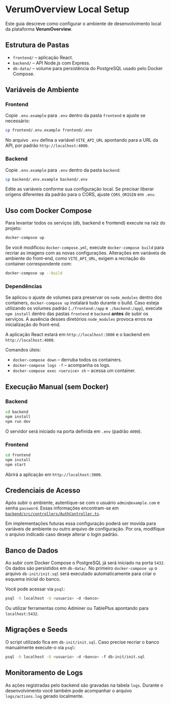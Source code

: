 # VerumOverview Local Setup

Este guia descreve como configurar o ambiente de desenvolvimento local da plataforma **VerumOverview**.

## Estrutura de Pastas

- `frontend/` – aplicação React.
- `backend/` – API Node.js com Express.
- `db-data/` – volume para persistência do PostgreSQL usado pelo Docker Compose.

## Variáveis de Ambiente

### Frontend

Copie `.env.example` para `.env` dentro da pasta `frontend` e ajuste se necessário:

```bash
cp frontend/.env.example frontend/.env
```

No arquivo `.env` defina a variável `VITE_API_URL` apontando para a URL da API, por padrão `http://localhost:4000`.

### Backend

Copie `.env.example` para `.env` dentro da pasta `backend`:

```bash
cp backend/.env.example backend/.env
```

Edite as variáveis conforme sua configuração local.
Se precisar liberar origens diferentes da padrão para o CORS, ajuste `CORS_ORIGIN` em `.env`.

## Uso com Docker Compose

Para levantar todos os serviços (db, backend e frontend) execute na raiz do projeto:

```bash
docker-compose up
```

Se você modificou `docker-compose.yml`, execute `docker-compose build` para recriar as imagens com as novas configurações.
Alterações em variáveis de ambiente do front-end, como `VITE_API_URL`, exigem a
recriação do container correspondente com:

```bash
docker-compose up --build
```

### Dependências

Se aplicou o ajuste de volumes para preservar os `node_modules` dentro dos containers, `docker-compose up` instalará tudo durante o build.
Caso esteja utilizando os volumes padrão (`./frontend:/app` e `./backend:/app`), execute `npm install` dentro das pastas `frontend` e `backend` **antes** de subir os serviços. A ausência desses diretórios `node_modules` provoca erros na inicialização do front-end.

A aplicação React estará em `http://localhost:3000` e o backend em `http://localhost:4000`.

Comandos úteis:

- `docker-compose down` – derruba todos os containers.
- `docker-compose logs -f` – acompanha os logs.
- `docker-compose exec <service> sh` – acessa um container.

## Execução Manual (sem Docker)

### Backend

```bash
cd backend
npm install
npm run dev
```

O servidor será iniciado na porta definida em `.env` (padrão `4000`).

### Frontend

```bash
cd frontend
npm install
npm start
```

Abrirá a aplicação em `http://localhost:3000`.

## Credenciais de Acesso

Após subir o ambiente, autentique-se com o usuário `admin@example.com` e senha `password`.
Essas informações encontram-se em [`backend/src/controllers/AuthController.ts`](backend/src/controllers/AuthController.ts).

Em implementações futuras essa configuração poderá ser movida para variáveis de ambiente ou outro arquivo de configuração.
Por ora, modifique o arquivo indicado caso deseje alterar o login padrão.

## Banco de Dados

Ao subir com Docker Compose o PostgreSQL já será iniciado na porta `5432`. Os dados são persistidos em `db-data/`.
No primeiro `docker-compose up` o arquivo `db-init/init.sql` será executado automaticamente
para criar o esquema inicial do banco.

Você pode acessar via `psql`:

```bash
psql -h localhost -U <usuario> -d <banco>
```

Ou utilizar ferramentas como Adminer ou TablePlus apontando para `localhost:5432`.

## Migrações e Seeds

O script utilizado fica em `db-init/init.sql`. Caso precise recriar o banco manualmente
execute-o via `psql`:

```bash
psql -h localhost -U <usuario> -d <banco> -f db-init/init.sql
```

## Monitoramento de Logs

As ações registradas pelo backend são gravadas na tabela `logs`. Durante o desenvolvimento você também pode acompanhar o arquivo `logs/actions.log` gerado localmente.

